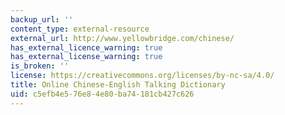 ```yaml
---
backup_url: ''
content_type: external-resource
external_url: http://www.yellowbridge.com/chinese/
has_external_licence_warning: true
has_external_license_warning: true
is_broken: ''
license: https://creativecommons.org/licenses/by-nc-sa/4.0/
title: Online Chinese-English Talking Dictionary
uid: c5efb4e5-76e8-4e80-ba74-181cb427c626
---
```


